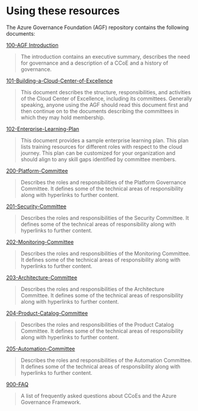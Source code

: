 Using these resources
=====================

The Azure Governance Foundation (AGF) repository contains the following
documents:

[100-AGF
Introduction](https://github.com/gosson/azure-governance-foundations/blob/master/AGF/100-AGF%20Introduction.md)

>   The introduction contains an executive summary, describes the need for
>   governance and a description of a CCoE and a history of governance.

[101-Building-a-Cloud-Center-of-Excellence](https://github.com/gosson/azure-governance-foundations/blob/master/AGF/101-Building-a-Cloud-Center-of-Excellence.md)

>   This document describes the structure, responsibilities, and activities of
>   the Cloud Center of Excellence, including its committees. Generally
>   speaking, anyone using the AGF should read this document first and then
>   continue on to the documents describing the committees in which they may
>   hold membership.

[102-Enterprise-Learning-Plan](https://github.com/gosson/azure-governance-foundations/blob/master/AGF/10https:/github.com/gosson/azure-governance-foundations/blob/master/AGF/102https:/github.com/gosson/azure-governance-foundations/blob/master/AGF/102-Enterprise-Learning-Plan.md-Enterprise-Learning-Plan.md2-Enterprise-Learning-Plan.md)

>   This document provides a sample enterprise learning plan. This plan lists
>   training resources for different roles with respect to the cloud journey.
>   This plan can be customized for your organization and should align to any
>   skill gaps identified by committee members.

[200-Platform-Committee](https://github.com/gosson/azure-governance-foundations/blob/master/AGF/200-Platform-Committee.md)

>   Describes the roles and responsibilities of the Platform Governance
>   Committee. It defines some of the technical areas of responsibility along
>   with hyperlinks to further content.

[201-Security-Committee](https://github.com/gosson/azure-governance-foundations/blob/master/AGF/201-Security-Committee.md)

>   Describes the roles and responsibilities of the Security Committee. It
>   defines some of the technical areas of responsibility along with hyperlinks
>   to further content.

[202-Monitoring-Committee](https://github.com/gosson/azure-governance-foundations/blob/master/AGF/202-Monitoring-Committee.md)

>   Describes the roles and responsibilities of the Monitoring Committee. It
>   defines some of the technical areas of responsibility along with hyperlinks
>   to further content.

[203-Architecture-Committee](https://github.com/gosson/azure-governance-foundations/blob/master/AGF/203-Architecture-Committee.md)

>   Describes the roles and responsibilities of the Architecture Committee. It
>   defines some of the technical areas of responsibility along with hyperlinks
>   to further content.

[204-Product-Catalog-Committee](https://github.com/gosson/azure-governance-foundations/blob/master/AGF/204-Product-Catalog-Committee.md)

>   Describes the roles and responsibilities of the Product Catalog Committee.
>   It defines some of the technical areas of responsibility along with
>   hyperlinks to further content.

[205-Automation-Committee](https://github.com/gosson/azure-governance-foundations/blob/master/AGF/205-Automation-Committee.md)

>   Describes the roles and responsibilities of the Automation Committee. It
>   defines some of the technical areas of responsibility along with hyperlinks
>   to further content.

[900-FAQ](https://github.com/gosson/azure-governance-foundations/blob/master/AGF/900-FAQ.md)

>   A list of frequently asked questions about CCoEs and the Azure Governance
>   Framework.
